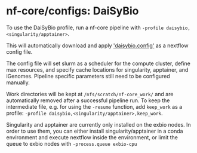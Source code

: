# nf-core/configs: DaiSyBio

To use the DaiSyBio profile, run a nf-core pipeline with `-profile daisybio,<singularity/apptainer>`.

This will automatically download and apply ['daisybio.config'](../conf/daisybio.config) as a nextflow config file.

The config file will set slurm as a scheduler for the compute cluster, define max resources, and specify cache locations for singularity, apptainer, and iGenomes.
Pipeline specific parameters still need to be configured manually.

Work directories will be kept at `/nfs/scratch/nf-core_work/` and are automatically removed after a successful pipeline run. To keep the intermediate file, e.g. for using the `-resume` function, add `keep_work` as a profile:  `-profile daisybio,<singularity/apptainer>,keep_work`.

Singularity and apptainer are currently only installed on the exbio nodes. In order to use them, you can either install singularity/apptainer in a conda environment and execute nextflow inside the environment, or limit the queue to exbio nodes with `-process.queue exbio-cpu`
